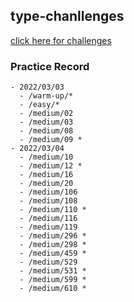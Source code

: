 <!--
 * @Date: 2022-03-03
 * @Description: 
-->


## type-chanllenges

[click here for challenges](https://github.com/type-challenges/type-challenges)

### Practice Record

    - 2022/03/03 
      - /warm-up/*
      - /easy/*
      - /medium/02
      - /medium/03
      - /medium/08
      - /medium/09 *
    - 2022/03/04
      - /medium/10 
      - /medium/12 *
      - /medium/16
      - /medium/20 
      - /medium/106
      - /medium/108
      - /medium/110 *
      - /medium/116
      - /medium/119
      - /medium/296 *
      - /medium/298 *
      - /medium/459 *
      - /medium/529 
      - /medium/531 *
      - /medium/599 *
      - /medium/610 *